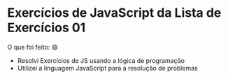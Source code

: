 # Exercícios de JavaScript da Lista de Exercícios 01

 O que foi feito: :smile:
- Resolvi Exercícios de JS usando a lógica de programação
- Utilizei a linguagem JavaScript para a resolução de problemas
